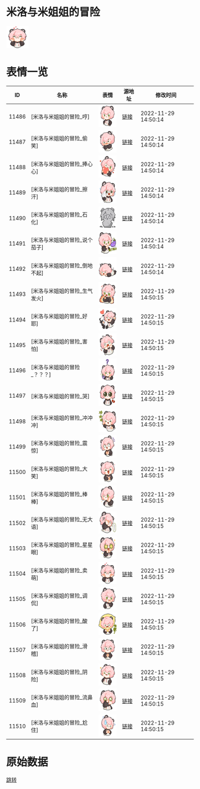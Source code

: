 # 米洛与米姐姐的冒险

<img src="./cover.png" height="60" alt="cover" />

# 表情一览

|ID|名称|表情|源地址|修改时间|
|----|----|----|----|----|
|11486|[米洛与米姐姐的冒险_哼]|<img src="./pic/011486_%5B米洛与米姐姐的冒险_哼%5D.png" height="60" alt="哼"/>|[链接](https://i0.hdslb.com/bfs/garb/item/42539d0c4d055f78d13ff8a6efd00bff0e0c865a.png)|2022-11-29 14:50:14|
|11487|[米洛与米姐姐的冒险_偷笑]|<img src="./pic/011487_%5B米洛与米姐姐的冒险_偷笑%5D.png" height="60" alt="偷笑"/>|[链接](https://i0.hdslb.com/bfs/garb/item/a29ed271860f68e7ef9d7d912b019c771c03bcba.png)|2022-11-29 14:50:14|
|11488|[米洛与米姐姐的冒险_捧心心]|<img src="./pic/011488_%5B米洛与米姐姐的冒险_捧心心%5D.png" height="60" alt="捧心心"/>|[链接](https://i0.hdslb.com/bfs/garb/item/ea4650317ad14004ca3c879da38eb6601fc38947.png)|2022-11-29 14:50:14|
|11489|[米洛与米姐姐的冒险_擦汗]|<img src="./pic/011489_%5B米洛与米姐姐的冒险_擦汗%5D.png" height="60" alt="擦汗"/>|[链接](https://i0.hdslb.com/bfs/garb/item/3677d3799e8ba8246cb3c50f3e95358d300db8f7.png)|2022-11-29 14:50:14|
|11490|[米洛与米姐姐的冒险_石化]|<img src="./pic/011490_%5B米洛与米姐姐的冒险_石化%5D.png" height="60" alt="石化"/>|[链接](https://i0.hdslb.com/bfs/garb/item/3e06607c87e3f24d51293c1102049f64b1b9119c.png)|2022-11-29 14:50:14|
|11491|[米洛与米姐姐的冒险_说个茄子]|<img src="./pic/011491_%5B米洛与米姐姐的冒险_说个茄子%5D.png" height="60" alt="说个茄子"/>|[链接](https://i0.hdslb.com/bfs/garb/item/49787731e3a0772f8ed3c0fbedb0e12c39de7138.png)|2022-11-29 14:50:14|
|11492|[米洛与米姐姐的冒险_倒地不起]|<img src="./pic/011492_%5B米洛与米姐姐的冒险_倒地不起%5D.png" height="60" alt="倒地不起"/>|[链接](https://i0.hdslb.com/bfs/garb/item/fd2f2d6d3e6f15248419480f6389da8073e5058a.png)|2022-11-29 14:50:14|
|11493|[米洛与米姐姐的冒险_生气发火]|<img src="./pic/011493_%5B米洛与米姐姐的冒险_生气发火%5D.png" height="60" alt="生气发火"/>|[链接](https://i0.hdslb.com/bfs/garb/item/0c97e8919a9c4c4cef0e2f047f2f7baaad9ac10c.png)|2022-11-29 14:50:15|
|11494|[米洛与米姐姐的冒险_好耶]|<img src="./pic/011494_%5B米洛与米姐姐的冒险_好耶%5D.png" height="60" alt="好耶"/>|[链接](https://i0.hdslb.com/bfs/garb/item/6d5758dbd1d8a240570b780e1975d624baf5f161.png)|2022-11-29 14:50:15|
|11495|[米洛与米姐姐的冒险_害怕]|<img src="./pic/011495_%5B米洛与米姐姐的冒险_害怕%5D.png" height="60" alt="害怕"/>|[链接](https://i0.hdslb.com/bfs/garb/item/35dcf79da1a328d6507c8c5deaa07a6136399ffa.png)|2022-11-29 14:50:15|
|11496|[米洛与米姐姐的冒险_？？？]|<img src="./pic/011496_%5B米洛与米姐姐的冒险_？？？%5D.png" height="60" alt="？？？"/>|[链接](https://i0.hdslb.com/bfs/garb/item/c5954be7bc15caab7c1f4178b16e9c1c451dae10.png)|2022-11-29 14:50:15|
|11497|[米洛与米姐姐的冒险_哭]|<img src="./pic/011497_%5B米洛与米姐姐的冒险_哭%5D.png" height="60" alt="哭"/>|[链接](https://i0.hdslb.com/bfs/garb/item/dfdead40a515f3e8d1143f130f3b6f7bb4bf8e90.png)|2022-11-29 14:50:15|
|11498|[米洛与米姐姐的冒险_冲冲冲]|<img src="./pic/011498_%5B米洛与米姐姐的冒险_冲冲冲%5D.png" height="60" alt="冲冲冲"/>|[链接](https://i0.hdslb.com/bfs/garb/item/47294b1d8fb8ec78410cd7f0156bcf010811f2a2.png)|2022-11-29 14:50:15|
|11499|[米洛与米姐姐的冒险_震惊]|<img src="./pic/011499_%5B米洛与米姐姐的冒险_震惊%5D.png" height="60" alt="震惊"/>|[链接](https://i0.hdslb.com/bfs/garb/item/b26dfbab8aba070b74cf1a34221772865bca7b2b.png)|2022-11-29 14:50:15|
|11500|[米洛与米姐姐的冒险_大笑]|<img src="./pic/011500_%5B米洛与米姐姐的冒险_大笑%5D.png" height="60" alt="大笑"/>|[链接](https://i0.hdslb.com/bfs/garb/item/5faac85e594e3e0c90bcc8b6a5c5a74fdeff4039.png)|2022-11-29 14:50:15|
|11501|[米洛与米姐姐的冒险_棒棒]|<img src="./pic/011501_%5B米洛与米姐姐的冒险_棒棒%5D.png" height="60" alt="棒棒"/>|[链接](https://i0.hdslb.com/bfs/garb/item/27ff252fe06cec5eefba698c2d858d4b4aeb3a77.png)|2022-11-29 14:50:15|
|11502|[米洛与米姐姐的冒险_无大语]|<img src="./pic/011502_%5B米洛与米姐姐的冒险_无大语%5D.png" height="60" alt="无大语"/>|[链接](https://i0.hdslb.com/bfs/garb/item/b408a11ac989314d2e2f3848abdc46dd9aaec7c2.png)|2022-11-29 14:50:15|
|11503|[米洛与米姐姐的冒险_星星眼]|<img src="./pic/011503_%5B米洛与米姐姐的冒险_星星眼%5D.png" height="60" alt="星星眼"/>|[链接](https://i0.hdslb.com/bfs/garb/item/ccd53c128237a8161378e00a6f1b683112d32fab.png)|2022-11-29 14:50:15|
|11504|[米洛与米姐姐的冒险_卖萌]|<img src="./pic/011504_%5B米洛与米姐姐的冒险_卖萌%5D.png" height="60" alt="卖萌"/>|[链接](https://i0.hdslb.com/bfs/garb/item/a5d3f6603f771a21ea01c217138a36ab1dad0a91.png)|2022-11-29 14:50:15|
|11505|[米洛与米姐姐的冒险_调侃]|<img src="./pic/011505_%5B米洛与米姐姐的冒险_调侃%5D.png" height="60" alt="调侃"/>|[链接](https://i0.hdslb.com/bfs/garb/item/41d1d794f3c5afd1f37656f91a6c8452231f9f9f.png)|2022-11-29 14:50:15|
|11506|[米洛与米姐姐的冒险_酸了]|<img src="./pic/011506_%5B米洛与米姐姐的冒险_酸了%5D.png" height="60" alt="酸了"/>|[链接](https://i0.hdslb.com/bfs/garb/item/df996d965947e7858e0bc2fe5f5ac4461263f11a.png)|2022-11-29 14:50:15|
|11507|[米洛与米姐姐的冒险_滑稽]|<img src="./pic/011507_%5B米洛与米姐姐的冒险_滑稽%5D.png" height="60" alt="滑稽"/>|[链接](https://i0.hdslb.com/bfs/garb/item/55b5cd1b664719ddc49bedaa18b5d11b96432a6f.png)|2022-11-29 14:50:15|
|11508|[米洛与米姐姐的冒险_阴险]|<img src="./pic/011508_%5B米洛与米姐姐的冒险_阴险%5D.png" height="60" alt="阴险"/>|[链接](https://i0.hdslb.com/bfs/garb/item/fcb840db6426659ca65742558589a390a99117d8.png)|2022-11-29 14:50:15|
|11509|[米洛与米姐姐的冒险_流鼻血]|<img src="./pic/011509_%5B米洛与米姐姐的冒险_流鼻血%5D.png" height="60" alt="流鼻血"/>|[链接](https://i0.hdslb.com/bfs/garb/item/db91b4f9a321b3e9a60f08e967c6072e1f8f3302.png)|2022-11-29 14:50:15|
|11510|[米洛与米姐姐的冒险_尬住]|<img src="./pic/011510_%5B米洛与米姐姐的冒险_尬住%5D.png" height="60" alt="尬住"/>|[链接](https://i0.hdslb.com/bfs/garb/item/313fcef6dc17d620db84519fe25ba88338894a7c.png)|2022-11-29 14:50:15|

# 原始数据

[跳转](./raw.json)

